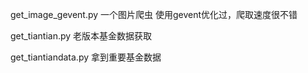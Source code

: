 get_image_gevent.py
一个图片爬虫
使用gevent优化过，爬取速度很不错

get_tiantian.py 老版本基金数据获取

get_tiantiandata.py 
拿到重要基金数据




